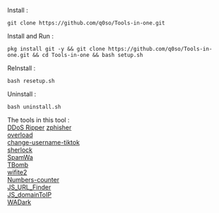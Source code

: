 Install :
```
git clone https://github.com/q0so/Tools-in-one.git
```
Install and Run :
```
pkg install git -y && git clone https://github.com/q0so/Tools-in-one.git && cd Tools-in-one && bash setup.sh
```
ReInstall :
```
bash resetup.sh
```
Uninstall :
```
bash uninstall.sh
```

The tools in this tool :  
[DDoS Ripper](https://github.com/palahsu/DDoS-Ripper.git)
[zphisher](https://github.com/htr-tech/zphisher)  
[overload](https://github.com/7zx/overload)  
[change-username-tiktok](https://github.com/0xf15/change-username-tiktok)  
[sherlock](https://github.com/sherlock-project/sherlock)  
[SpamWa](https://github.com/krypton-byte/SpamWa)  
[TBomb](https://github.com/TheSpeedX/TBomb)  
[wifite2](https://github.com/kimocoder/wifite2)  
[Numbers-counter](https://github.com/q0so/Numbers-counter)  
[JS_URL_Finder](https://github.com/securi3ytalent/JS_URL_Finder)  
[JS_domainToIP](https://github.com/securi3ytalent/JS_domainToIP)  
[WADark](https://github.com/cyb3rhex/WADark.git)
